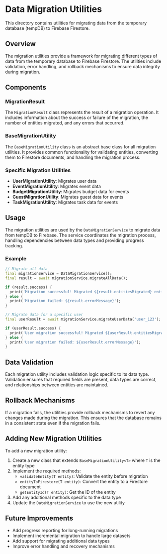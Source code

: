 # Data Migration Utilities

This directory contains utilities for migrating data from the temporary database (tempDB) to Firebase Firestore.

## Overview

The migration utilities provide a framework for migrating different types of data from the temporary database to Firebase Firestore. The utilities include validation, error handling, and rollback mechanisms to ensure data integrity during migration.

## Components

### MigrationResult

The `MigrationResult` class represents the result of a migration operation. It includes information about the success or failure of the migration, the number of entities migrated, and any errors that occurred.

### BaseMigrationUtility

The `BaseMigrationUtility` class is an abstract base class for all migration utilities. It provides common functionality for validating entities, converting them to Firestore documents, and handling the migration process.

### Specific Migration Utilities

- **UserMigrationUtility**: Migrates user data
- **EventMigrationUtility**: Migrates event data
- **BudgetMigrationUtility**: Migrates budget data for events
- **GuestMigrationUtility**: Migrates guest data for events
- **TaskMigrationUtility**: Migrates task data for events

## Usage

The migration utilities are used by the `DataMigrationService` to migrate data from tempDB to Firebase. The service coordinates the migration process, handling dependencies between data types and providing progress tracking.

### Example

```dart
// Migrate all data
final migrationService = DataMigrationService();
final result = await migrationService.migrateAllData();

if (result.success) {
  print('Migration successful! Migrated ${result.entitiesMigrated} entities.');
} else {
  print('Migration failed: ${result.errorMessage}');
}

// Migrate data for a specific user
final userResult = await migrationService.migrateUserData('user_123');

if (userResult.success) {
  print('User migration successful! Migrated ${userResult.entitiesMigrated} entities.');
} else {
  print('User migration failed: ${userResult.errorMessage}');
}
```

## Data Validation

Each migration utility includes validation logic specific to its data type. Validation ensures that required fields are present, data types are correct, and relationships between entities are maintained.

## Rollback Mechanisms

If a migration fails, the utilities provide rollback mechanisms to revert any changes made during the migration. This ensures that the database remains in a consistent state even if the migration fails.

## Adding New Migration Utilities

To add a new migration utility:

1. Create a new class that extends `BaseMigrationUtility<T>` where `T` is the entity type
2. Implement the required methods:
   - `validateEntity(T entity)`: Validate the entity before migration
   - `entityToFirestore(T entity)`: Convert the entity to a Firestore document
   - `getEntityId(T entity)`: Get the ID of the entity
3. Add any additional methods specific to the data type
4. Update the `DataMigrationService` to use the new utility

## Future Improvements

- Add progress reporting for long-running migrations
- Implement incremental migration to handle large datasets
- Add support for migrating additional data types
- Improve error handling and recovery mechanisms

